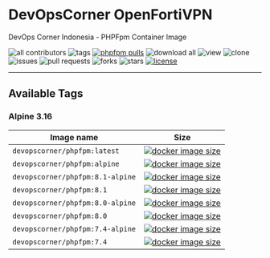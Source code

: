# DevOpsCorner OpenFortiVPN

DevOps Corner Indonesia - PHPFpm Container Image

![all contributors](https://img.shields.io/github/contributors/devopscorner/devopscorner-container)
![tags](https://img.shields.io/github/v/tag/devopscorner/devopscorner-container?sort=semver)
[![phpfpm pulls](https://img.shields.io/docker/pulls/devopscorner/laravel.svg?label=phpfpm%20container&logo=php)](https://hub.docker.com/r/devopscorner/phpfpm/)
![download all](https://img.shields.io/github/downloads/devopscorner/devopscorner-container/total.svg)
![view](https://views.whatilearened.today/views/github/devopscorner/devopscorner-container.svg)
![clone](https://img.shields.io/badge/dynamic/json?color=success&label=clone&query=count&url=https://raw.githubusercontent.com/devopscorner/devopscorner-container/master/clone.json?raw=True&logo=github)
![issues](https://img.shields.io/github/issues/devopscorner/devopscorner-container)
![pull requests](https://img.shields.io/github/issues-pr/devopscorner/devopscorner-container)
![forks](https://img.shields.io/github/forks/devopscorner/devopscorner-container)
![stars](https://img.shields.io/github/stars/devopscorner/devopscorner-container)
[![license](https://img.shields.io/github/license/devopscorner/devopscorner-container)](https://img.shields.io/github/license/devopscorner/devopscorner-container)

---

## Available Tags

### **Alpine 3.16**

| Image name | Size |
|------------|------|
| `devopscorner/phpfpm:latest` | [![docker image size](https://img.shields.io/docker/image-size/devopscorner/phpfpm/latest.svg?label=Image%20size&logo=docker)](https://hub.docker.com/repository/docker/devopscorner/phpfpm/tags?page=1&ordering=last_updated&name=latest) |
| `devopscorner/phpfpm:alpine` | [![docker image size](https://img.shields.io/docker/image-size/devopscorner/phpfpm/alpine.svg?label=Image%20size&logo=docker)](https://hub.docker.com/repository/docker/devopscorner/phpfpm/tags?page=1&ordering=last_updated&name=alpine) |
| `devopscorner/phpfpm:8.1-alpine` | [![docker image size](https://img.shields.io/docker/image-size/devopscorner/phpfpm/8.1-alpine.svg?label=Image%20size&logo=docker)](https://hub.docker.com/repository/docker/devopscorner/phpfpm/tags?page=1&ordering=last_updated&name=8.1-alpine) |
| `devopscorner/phpfpm:8.1` | [![docker image size](https://img.shields.io/docker/image-size/devopscorner/phpfpm/8.1.svg?label=Image%20size&logo=docker)](https://hub.docker.com/repository/docker/devopscorner/phpfpm/tags?page=1&ordering=last_updated&name=8.1) |
| `devopscorner/phpfpm:8.0-alpine` | [![docker image size](https://img.shields.io/docker/image-size/devopscorner/phpfpm/8.0-alpine.svg?label=Image%20size&logo=docker)](https://hub.docker.com/repository/docker/devopscorner/phpfpm/tags?page=1&ordering=last_updated&name=8.0-alpine) |
| `devopscorner/phpfpm:8.0` | [![docker image size](https://img.shields.io/docker/image-size/devopscorner/phpfpm/8.0.svg?label=Image%20size&logo=docker)](https://hub.docker.com/repository/docker/devopscorner/phpfpm/tags?page=1&ordering=last_updated&name=8.0) |
| `devopscorner/phpfpm:7.4-alpine` | [![docker image size](https://img.shields.io/docker/image-size/devopscorner/phpfpm/7.4-alpine.svg?label=Image%20size&logo=docker)](https://hub.docker.com/repository/docker/devopscorner/phpfpm/tags?page=1&ordering=last_updated&name=7.4-alpine) |
| `devopscorner/phpfpm:7.4` | [![docker image size](https://img.shields.io/docker/image-size/devopscorner/phpfpm/7.4.svg?label=Image%20size&logo=docker)](https://hub.docker.com/repository/docker/devopscorner/phpfpm/tags?page=1&ordering=last_updated&name=7.4) |

